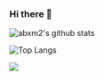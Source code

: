 ### Hi there 👋

![abxm2's github stats](https://github-readme-stats.vercel.app/api?username=abxm2&show_icons=1&count_private=true)

![Top Langs](https://github-readme-stats.vercel.app/api/top-langs/?username=abxm2&layout=compact&count_private=true)


![](https://visitor-badge.glitch.me/badge?page_id=abxm2.visitor_badge)

<!--
**abxm2/abxm2** is a ✨ _special_ ✨ repository because its `README.md` (this file) appears on your GitHub profile.

Here are some ideas to get you started:

- 🔭 I’m currently working on ...
- 🌱 I’m currently learning ...
- 👯 I’m looking to collaborate on ...
- 🤔 I’m looking for help with ...
- 💬 Ask me about ...
- 📫 How to reach me: ...
- 😄 Pronouns: ...
- ⚡ Fun fact: ...
-->
